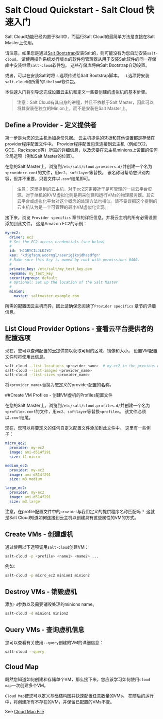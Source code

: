 # Salt Cloud Quickstart - Salt Cloud 快速入门

Salt Cloud功能已经内置于Salt中，而运行Salt Cloud的最简单方法是直接在Salt Master上使用。

请注意，如果您是通过[Salt Bootstrap](https://github.com/watermelonbig/SaltStack-Chinese-ManualBook/blob/master/chapter03/03-3.Additional-Installation-Guides-补充安装说明.md#Salt-Bootstrap通用安装脚本)安装Salt的，则可能没有为您自动安装`salt-cloud`。 请使用操作系统发行版本的软件包管理器从用于安装Salt软件的同一存储库中安装继续`salt-cloud`软件包。 这些存储库将由Salt Bootstrap自动设置。

或者，可以在安装Salt时将`-L`选项传递给Salt Bootstrap脚本。` -L`选项将安装`salt-cloud`和所需的`libcloud`软件包。

本快速入门将引导您完成设置云主机和定义一些要创建的虚拟机的基本步骤。

> 注意：Salt Cloud有其自身的进程，并且不依赖于Salt Master，因此可以将其安装在独立的Minion上，而不是安装在Salt Master上。

## Define a Provider - 定义提供者

第一步是为您的云主机添加身份凭据。 云主机提供的凭据和其他设置都是存储在provider程序配置文件中。 Provider程序配置包含连接到云主机（例如EC2，GCE，Rackspace等）所需的详细信息，以及您要在云主机minions上设置的任何全局选项（例如Salt Master的位置）。

在您的Salt Master上，浏览到`/etc/salt/cloud.providers.d/`并创建一个名为`<provider>.conf`的文件，用`ec2`、`softlayer`等替换<provider>。 该名称可帮助您识别内容，但并不重要，只要文件以`.conf`结尾即可。

> 注意：这里提到的云主机，对于ec2这更接近于是可管理的一些云平台资源。对于单机的KVM虚拟化则是用来创建和运行VMs的物理服务器。其它云平台或虚拟化平台对这个概念的处理方法也相似。请不要误把这个提到的云主机认为是一个可管理的最小VM虚似化实现。

接下来，浏览 `Provider specifics` 章节的详细信息，并将云主机的所有必需设置添加到此文件。 这是Amazon EC2的示例：
```YAML
my-ec2:
  driver: ec2
  # Set the EC2 access credentials (see below)
  #
  id: 'HJGRYCILJLKJYG'
  key: 'kdjgfsgm;woormgl/aserigjksjdhasdfgn'
  # Make sure this key is owned by root with permissions 0400.
  #
  private_key: /etc/salt/my_test_key.pem
  keyname: my_test_key
  securitygroup: default
  # Optional: Set up the location of the Salt Master
  #
  minion:
    master: saltmaster.example.com
```
所需的配置因云主机而异，因此请确保您阅读了`Provider specifics` 章节的详细信息。

## List Cloud Provider Options - 查看云平台提供者的配置选项

现在，您可以查询配置的云提供商以获取可用的区域、镜像和大小。 设置VM配置文件时将使用此信息。
```bash
salt-cloud --list-locations <provider_name>  # my-ec2 in the previous example
salt-cloud --list-images <provider_name>
salt-cloud --list-sizes <provider_name>
```
将`<provider_name>`替换为您定义的provider配置的名称。

##Create VM Profiles - 创建VM虚机的Profiles配置文件

在您的Salt Master上，浏览到`/etc/salt/cloud.profiles.d/`并创建一个名为`<profile>.conf`的文件，用`ec2`、`softlayer`等替换`<profile>`。 该文件必须以`.conf`结尾。

现在，您可以将要定义的任何自定义配置文件添加到此文件中。 这里有一些例子：
```YAML
micro_ec2:
  provider: my-ec2
  image: ami-d514f291
  size: t1.micro

medium_ec2:
  provider: my-ec2
  image: ami-d514f291
  size: m3.medium

large_ec2:
  provider: my-ec2
  image: ami-d514f291
  size: m3.large
```
注意，在profile配置文件中的`provide`r与我们定义的提供程序名称匹配吗？ 这就是Salt Cloud知道如何连接到云主机以创建具有这些属性的VM的方式。

## Create VMs - 创建虚机

通过使用以下选项调用`salt-cloud`创建VM：
```bash
salt-cloud -p <profile> <name1> <name2> ...
```
例如:
```bash
salt-cloud -p micro_ec2 minion1 minion2
```
## Destroy VMs - 销毁虚机

添加`-d`参数以及需要销毁处理的minions name。
```bash
salt-cloud -d minion1 minion2
```

## Query VMs - 查询虚机信息

您可以查看有关使用`--query`创建的VM的详细信息：
```bash
salt-cloud --query
```

## Cloud Map

既然您知道如何创建和存储单个VM，那么接下来，您应该学习如何使用`cloud map`一次创建多个VM。

`Cloud Map`使您可以定义基础结构图并快速配置任意数量的VMs。 在随后的运行中，将创建所有不存在的VM，并保留已配置的VMs不变。

See [Cloud Map File](https://github.com/watermelonbig/SaltStack-Chinese-ManualBook/blob/master/chapter15/15-2.Using-Salt-Cloud.md#Maps)

